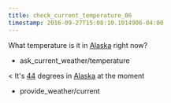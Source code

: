 ```yaml
---
title: check_current_temperature_06
timestamp: 2016-09-27T15:08:10.1014906-04:00
---
```


What temperature is it in [Alaska](city) right now?
* ask_current_weather/temperature

< It's [44](temperature) degrees in [Alaska](city) at the moment
* provide_weather/current
